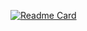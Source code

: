 [![Readme Card](https://github-readme-stats.vercel.app/api/pin/?username=zoyern&repo=github-readme-stats)](https://github.com/anuraghazra/github-readme-stats)
